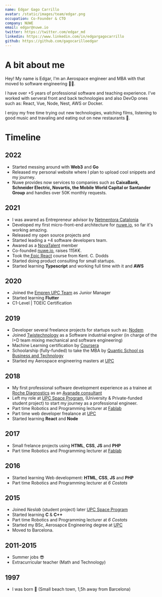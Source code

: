 ```yaml
---
name: Edgar Gago Carrillo
avatar: /static/images/team/edgar.png
occupation: Co-Founder & CTO
company: NUWE
email: edgar@nuwe.io
twitter: https://twitter.com/edgar_md
linkedin: https://www.linkedin.com/in/edgargagocarrillo
github: https://github.com/gagocarilloedgar
---
```


# A bit about me

Hey! My name is Edgar, I'm an Aerospace engineer and MBA with that moved to software engineering 👨‍💻. 

I have over +5 years of  professional software and teaching experience. I've worked with serveral front and back technologies and also DevOp ones such as:
React, Vue, Node, Nest, AWS or Docker.

I enjoy my free time trying out new technologies, watching films, listening to good music and travaling and eating out on new restaurants 🤩.

# Timeline

## 2022

- Started messing around with **Web3** and **Go**
- Released my personal website where I plan to upload cool snippets and my journey.
- Nuwe provides now services to companies such as **CaixaBank, Schneider Electric, Novartis, the Mobile World Capital or Santander Group** and handles over 50K monthly requests.

## 2021

- I was awared as Entrepreneur advisor by  [Netmentora Catalonia](https://netmentoracatalunya.org)
- Developed my first micro-front-end architecture for [nuwe.io](nuwe.io), so far it's working amazing.
- Released my open source projects []() and []()
- Started leading a +4 software developers team.
- Awared as a [NovaTalent](https://www.novatalent.com) member
- Co-founded [nuwe.io](nuwe.io), raises 115K€.
- Took the[ Epic React](https://epicreact.dev) course from Kent. C. Dodds
- Started doing product consulting for small startups.
- Started learning **Typescript** and working full time with it and **AWS** 


## 2020
- Joined the [Empren UPC Team](https://www.upc.edu/emprenupc/ca) as Junior Manager
- Started learning **Flutter**
- C1-Level | TOEIC Certification


## 2019
- Developer several freelance projects for startups such as: [Nodem](https://www.linkedin.com/company/nodem-security/)
- Joined [Twistechnology](http://twistechnology.com) as a Software industrial enginer (in charge of the I+D team mixing mechanical and software engineering)
- Machine Learning certification by [Coursera](https://www.coursera.org/browse/data-science/machine-learning)
- Schoolarship (fully-funded) to take the MBA by [Quantic School os Business and Technology](https://quantic.edu)
- Started my Aerospace engineering masters at [UPC](https://eseiaat.upc.edu/ca/estudis/estudis-en-enginyeria-aeroespacial/master-universitari-en-enginyeria-aeronautica)

## 2018
- My first professional software development experience as a trainee at [Roche Diagnostics](https://www.roche.es/es_es/Diagnostics.html) as an [Avanade consultant](https://www.avanade.com/es-es)
- Left my role at [UPC Space Program](https://upcprogram.space), (University & Private-funded student project) to start my journey as a professional engineer.
- Part time Robotics and Programming lecturer at [Fablab](https://eseiaat.upc.edu/ca/projectes-estudiants/fablab)
- Part time web developer frealance at [UPC](https://www.upc.edu)
- Started learning **React** and **Node**


## 2017
- Small frelance projects using **HTML**, **CSS**, **JS** and **PHP**
- Part time Robotics and Programming lecturer at [Fablab](https://eseiaat.upc.edu/ca/projectes-estudiants/fablab)


## 2016
- Started learning Web development: **HTML**, **CSS**, **JS** and **PHP**
- Part time Robotics and Programming lecturer at *6 Costats*


## 2015
- Joined *Neslab* (student project) later [UPC Space Program](https://upcprogram.space)
- Started learning **C** & **C++**
- Part time Robotics and Programming lecturer at *6 Costats*
- Started my BSc, Aerosapce Engineering degree at [UPC](https://www.upc.edu/ca/graus/enginyeria-en-vehicles-aeroespacials-terrassa-eseiaat)
- Moved to Barcelona.

## 2011-2015
- Summer jobs 😎
- Extracurricular teacher (Math and Technology) 

## 1997
- I was born 🐣 (Small beach town, 1,5h away from Barcelona)










